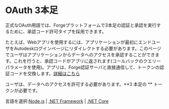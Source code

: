 # OAuth 3本足

正式なOAuth用語では、Forgeプラットフォームで3本足の認証と承認を実行するために、承認コード許可タイプを採用できます。

たとえば、Webアプリを使用するには、アプリケーションが最初にエンドユーザをAutodeskログインページにリダイレクトする必要があります。このページでユーザはアプリケーションからデータへのアクセスを承認することができます。これを行うと、承認コードがアプリに返されます(コールバックのクエリーパラメータを使用)。アプリは、Forge認証サーバと直接通信して、トークンの認証コードを交換します。[詳細はこちら](https://forge.autodesk.com/en/docs/oauth/v2/overview/basics/)

ユーザは、データへのアクセスを許可する必要があります。**3 本足の ** トークンが必要です。

言語を選択:[Node.js](/ja_jp/oauth/3legged/nodejs) | [.NET Framework](/ja_jp/oauth/3legged/net) | [.NET Core](/ja_jp/oauth/3legged/netcore)
